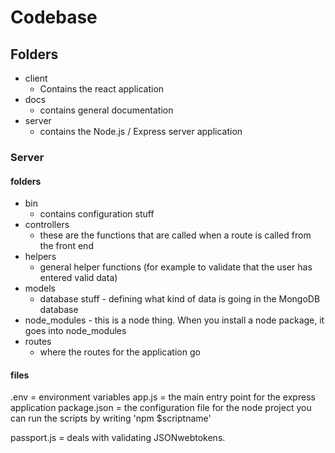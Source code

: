# Codebase

## Folders

- client
  - Contains the react application
- docs
  - contains general documentation
- server
  - contains the Node.js / Express server application 


### Server

#### folders

- bin
  - contains configuration stuff
- controllers
  - these are the functions that are called when a route is called from the front end
- helpers
  - general helper functions  (for example to validate that the user has entered valid data)
- models
  - database stuff - defining what kind of data is going in the MongoDB database
- node_modules - this is a node thing. When you install a node package, it goes into node_modules
- routes
  - where the routes for the application go

#### files
.env = environment variables
app.js = the main entry point for the express application
package.json = the configuration file for the node project
you can run the scripts by writing 'npm $scriptname'

passport.js = deals with validating JSONwebtokens. 

